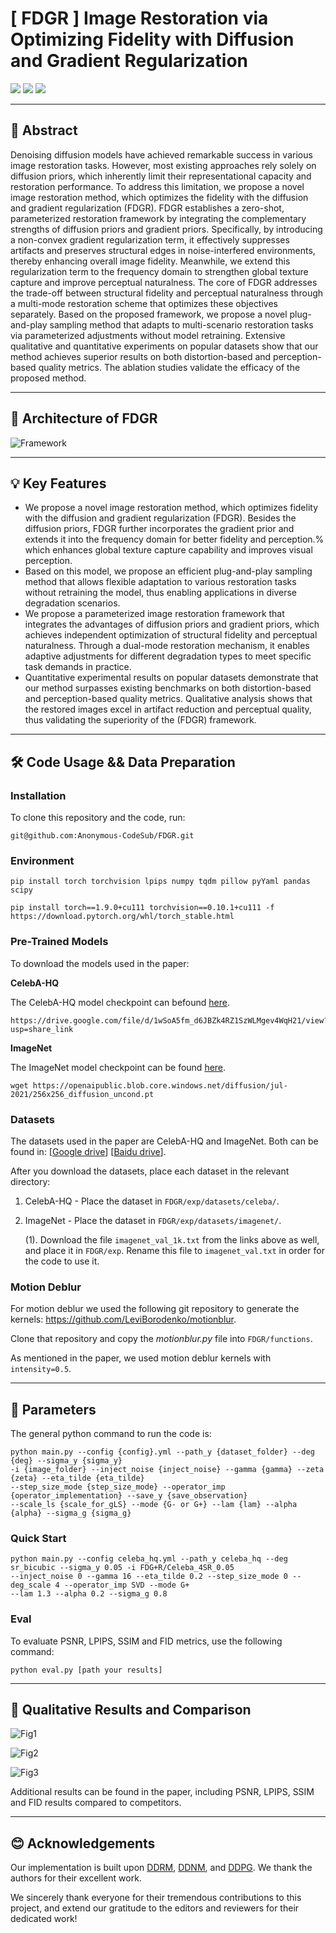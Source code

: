 # [ FDGR ] Image Restoration via Optimizing Fidelity with Diffusion and Gradient Regularization

![](https://img.shields.io/badge/Python-3.9-blue.svg)  ![](https://img.shields.io/badge/PyTorch-1.9.0+-ee4c2c.svg)  ![](https://img.shields.io/badge/License-MIT-green.svg)

---

## 📌 Abstract

Denoising diffusion models have achieved remarkable success in various image restoration tasks. However, most existing approaches rely solely on diffusion priors, which inherently limit their representational capacity and restoration performance. To address this limitation, we propose a novel image restoration method, which optimizes the fidelity with the diffusion and gradient regularization (FDGR). FDGR establishes a zero-shot, parameterized restoration framework by integrating the complementary strengths of diffusion priors and gradient priors. Specifically, by introducing a non-convex gradient regularization term, it effectively suppresses artifacts and preserves structural edges in noise-interfered environments, thereby enhancing overall image fidelity. Meanwhile, we extend this regularization term to the frequency domain to strengthen global texture capture and improve perceptual naturalness. The core of FDGR addresses the trade-off between structural fidelity and perceptual naturalness through a multi-mode restoration scheme that optimizes these objectives separately. Based on the proposed framework, we propose a novel plug-and-play sampling method that adapts to multi-scenario restoration tasks via parameterized adjustments without model retraining. Extensive qualitative and quantitative experiments on popular datasets show that our method achieves superior 
results on both distortion-based and perception-based quality metrics. The ablation studies validate the efficacy of the proposed method.

---

## 🎇 Architecture of FDGR

![Framework](Figures/Framework.png)

---

## 💡 Key Features

+ We propose a novel image restoration method, which optimizes fidelity with the diffusion and gradient regularization (FDGR). Besides the diffusion priors, FDGR further incorporates the gradient prior and extends it into the frequency domain for better fidelity and perception.% which enhances global texture capture capability and improves visual perception.
+ Based on this model, we propose an efficient plug-and-play sampling method that allows flexible adaptation to various restoration tasks without retraining the model, thus enabling applications in diverse degradation scenarios.
+ We propose a parameterized image restoration framework that integrates the advantages of diffusion priors and gradient priors, which achieves independent optimization of structural fidelity and perceptual naturalness. Through a dual-mode restoration mechanism, it enables adaptive adjustments for different degradation types to meet specific task demands in practice.
+ Quantitative experimental results on popular datasets demonstrate that our method surpasses existing benchmarks on both distortion-based and perception-based quality metrics. Qualitative analysis shows that the restored images excel in artifact reduction and perceptual quality, thus validating the superiority of the (FDGR) framework.

---

## 🛠 Code Usage && Data Preparation

### Installation
To clone this repository and the code, run:
```
git@github.com:Anonymous-CodeSub/FDGR.git
```

### Environment
```
pip install torch torchvision lpips numpy tqdm pillow pyYaml pandas scipy
```
```
pip install torch==1.9.0+cu111 torchvision==0.10.1+cu111 -f https://download.pytorch.org/whl/torch_stable.html
```
### Pre-Trained Models 
To download the models used in the paper:

**CelebA-HQ**

The CelebA-HQ model checkpoint can befound [here](https://drive.google.com/file/d/1wSoA5fm_d6JBZk4RZ1SzWLMgev4WqH21/view?usp=share_link).

```
https://drive.google.com/file/d/1wSoA5fm_d6JBZk4RZ1SzWLMgev4WqH21/view?usp=share_link
```

**ImageNet**

The ImageNet model checkpoint can be found [here](https://openaipublic.blob.core.windows.net/diffusion/jul-2021/256x256_diffusion_uncond.pt).

```
wget https://openaipublic.blob.core.windows.net/diffusion/jul-2021/256x256_diffusion_uncond.pt
```

### Datasets

The datasets used in the paper are CelebA-HQ and ImageNet. Both can be found in: 
[[Google drive](https://drive.google.com/drive/folders/1cSCTaBtnL7OIKXT4SVME88Vtk4uDd_u4?usp=sharing)] [[Baidu drive](https://pan.baidu.com/s/1tQaWBqIhE671v3rrB-Z2mQ?pwd=twq0)].

After you download the datasets, place each dataset in the relevant directory:

1. CelebA-HQ - Place the dataset in `FDGR/exp/datasets/celeba/`.
2. ImageNet -  Place the dataset in `FDGR/exp/datasets/imagenet/`.
   
   (1). Download the file `imagenet_val_1k.txt` from the links above as well, and place it in `FDGR/exp`. Rename this file to `imagenet_val.txt` in order for the code to use it.

### Motion Deblur

For motion deblur we used the following git repository to generate the
kernels: https://github.com/LeviBorodenko/motionblur.

Clone that repository and copy the *motionblur.py* file into `FDGR/functions`.

As mentioned in the paper, we used motion deblur kernels with `intensity=0.5`.

---

## 🧩 Parameters

The general python command to run the code is:
```
python main.py --config {config}.yml --path_y {dataset_folder} --deg {deg} --sigma_y {sigma_y}
-i {image_folder} --inject_noise {inject_noise} --gamma {gamma} --zeta {zeta} --eta_tilde {eta_tilde}
--step_size_mode {step_size_mode} --operator_imp {operator_implementation} --save_y {save_observation}
--scale_ls {scale_for_gLS} --mode {G- or G+} --lam {lam} --alpha {alpha} --sigma_g {sigma_g}
```

### Quick Start
```
python main.py --config celeba_hq.yml --path_y celeba_hq --deg sr_bicubic --sigma_y 0.05 -i FDG+R/Celeba_4SR_0.05
--inject_noise 0 --gamma 16 --eta_tilde 0.2 --step_size_mode 0 --deg_scale 4 --operator_imp SVD --mode G+
--lam 1.3 --alpha 0.2 --sigma_g 0.8
```

### Eval
To evaluate PSNR, LPIPS, SSIM and FID metrics, use the following command:
```
python eval.py [path your results]
```

---

## 💪 Qualitative Results and Comparison

![Fig1](Figures/Figure1.png)

![Fig2](Figures/Figure2.png)

![Fig3](Figures/Figure3.png)

Additional results can be found in the paper, including PSNR, LPIPS, SSIM and FID results compared to competitors.

---

## 😊 Acknowledgements

Our implementation is built upon [DDRM](https://github.com/bahjat-kawar/ddrm), [DDNM](https://github.com/wyhuai/DDNM), and [DDPG](https://github.com/tirer-lab/DDPG). We thank the authors for their excellent work.

We sincerely thank everyone for their tremendous contributions to this project, and extend our gratitude to the editors and reviewers for their dedicated work!

